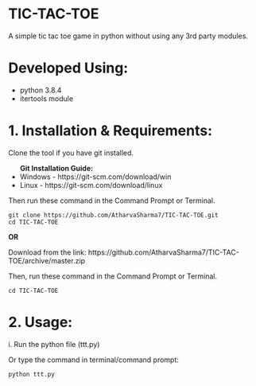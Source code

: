 
# TIC-TAC-TOE
A simple tic tac toe game in python without using any 3rd party modules.
# Developed Using:
<ul>
  <li> python 3.8.4 </li>
  <li> itertools module </li>
</ul>

# 1. Installation & Requirements:
<p> Clone the tool if you have git installed. </p>
<b> <ul> Git Installation Guide: </b>
  <li>Windows - https://git-scm.com/download/win </li>
  <li>Linux - https://git-scm.com/download/linux </li>
  </ul>
Then run these command in the Command Prompt or Terminal.

```
git clone https://github.com/AtharvaSharma7/TIC-TAC-TOE.git
cd TIC-TAC-TOE
```
<p> <b>        OR </b> </p>
<p> Download from the link: https://github.com/AtharvaSharma7/TIC-TAC-TOE/archive/master.zip <p>
Then, run these command in the Command Prompt or Terminal.

```
cd TIC-TAC-TOE
```

# 2. Usage:
<p> i. Run the python file (ttt.py) </p>

<p> Or type the command in terminal/command prompt: </p>

```
python ttt.py
```
